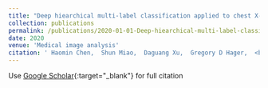 ```yaml
---
title: "Deep hiearchical multi-label classification applied to chest X-ray abnormality taxonomies"
collection: publications
permalink: /publications/2020-01-01-Deep-hiearchical-multi-label-classification-applied-to-chest-X-ray-abnormality-taxonomies
date: 2020
venue: 'Medical image analysis'
citation: ' Haomin Chen,  Shun Miao,  Daguang Xu,  Gregory D Hager,  <b>Adam P Harrison</b>, &quot;Deep hiearchical multi-label classification applied to chest X-ray abnormality taxonomies.&quot; Medical image analysis, 2020.'
---
```

Use [Google Scholar](https://scholar.google.com/scholar?q=Deep+hiearchical+multi+label+classification+applied+to+chest+X+ray+abnormality+taxonomies){:target="_blank"} for full citation